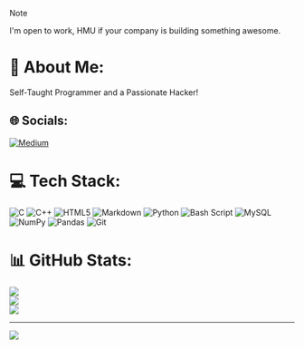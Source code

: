 > [!NOTE]
> I'm open to work, HMU if your company is building something awesome. <br>

# 💫 About Me:
Self-Taught Programmer and a Passionate Hacker!


## 🌐 Socials:
[![Medium](https://img.shields.io/badge/Medium-12100E?logo=medium&logoColor=white)](https://medium.com/@5odead)

# 💻 Tech Stack:
![C](https://img.shields.io/badge/c-%2300599C.svg?style=for-the-badge&logo=c&logoColor=white) ![C++](https://img.shields.io/badge/c++-%2300599C.svg?style=for-the-badge&logo=c%2B%2B&logoColor=white) ![HTML5](https://img.shields.io/badge/html5-%23E34F26.svg?style=for-the-badge&logo=html5&logoColor=white) ![Markdown](https://img.shields.io/badge/markdown-%23000000.svg?style=for-the-badge&logo=markdown&logoColor=white) ![Python](https://img.shields.io/badge/python-3670A0?style=for-the-badge&logo=python&logoColor=ffdd54) ![Bash Script](https://img.shields.io/badge/bash_script-%23121011.svg?style=for-the-badge&logo=gnu-bash&logoColor=white) ![MySQL](https://img.shields.io/badge/mysql-4479A1.svg?style=for-the-badge&logo=mysql&logoColor=white) ![NumPy](https://img.shields.io/badge/numpy-%23013243.svg?style=for-the-badge&logo=numpy&logoColor=white) ![Pandas](https://img.shields.io/badge/pandas-%23150458.svg?style=for-the-badge&logo=pandas&logoColor=white) ![Git](https://img.shields.io/badge/git-%23F05033.svg?style=for-the-badge&logo=git&logoColor=white)
# 📊 GitHub Stats:
![](https://github-readme-stats.vercel.app/api?username=5odead&theme=midnight-purple&hide_border=false&include_all_commits=true&count_private=true)<br/>
![](https://nirzak-streak-stats.vercel.app/?user=5odead&theme=midnight-purple&hide_border=false)<br/>
![](https://github-readme-stats.vercel.app/api/top-langs/?username=5odead&theme=midnight-purple&hide_border=false&include_all_commits=true&count_private=true&layout=compact)

---
[![](https://visitcount.itsvg.in/api?id=5odead&icon=0&color=0)](https://visitcount.itsvg.in)

<!-- Proudly created with GPRM ( https://gprm.itsvg.in ) -->

